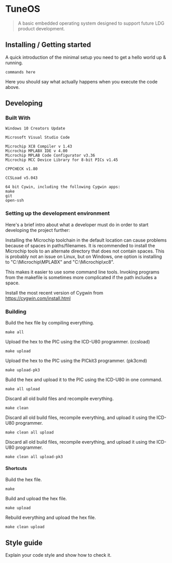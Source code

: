 # TuneOS
> A basic embedded operating system designed to support future LDG product development.

## Installing / Getting started

A quick introduction of the minimal setup you need to get a hello world up &
running.

```shell
commands here
```

Here you should say what actually happens when you execute the code above.

## Developing

### Built With
```
Windows 10 Creators Update

Microsoft Visual Studio Code

Microchip XC8 Compiler v 1.43
Microchip MPLABX IDE v 4.00
Microchip MPLAB Code Configurator v3.36
Microchip MCC Device Library for 8-bit PICs v1.45

CPPCHECK v1.80

CCSLoad v5.043

64 bit Cywin, including the following Cygwin apps:
make
git
open-ssh
```

### Setting up the development environment

Here's a brief intro about what a developer must do in order to start developing
the project further:

Installing the Microchip toolchain in the default location can cause problems because of spaces in paths/filenames.  It is recommended to install the Microchip tools to an alternate directory that does not contain spaces.  This is probably not an issue on Linux, but on Windows, one option is installing to "C:\Microchip\MPLABX" and "C:\Microchip\xc8".

This makes it easier to use some command line tools.  Invoking programs from the makefile is sometimes more complicated if the path includes a space.

Install the most recent version of Cygwin from https://cygwin.com/install.html



### Building

Build the hex file by compiling everything.
```shell
make all
```

Upload the hex to the PIC using the ICD-U80 programmer. (ccsload)
```shell
make upload
```

Upload the hex to the PIC using the PICkit3 programmer. (pk3cmd)
```shell
make upload-pk3
```

Build the hex and upload it to the PIC using the ICD-U80 in one command.
```shell
make all upload
```

Discard all old build files and recompile everything.
```shell
make clean
```

Discard all old build files, recompile everything, and upload it using the ICD-U80 programmer.
```shell
make clean all upload
```

Discard all old build files, recompile everything, and upload it using the ICD-U80 programmer.
```shell
make clean all upload-pk3
```

#### Shortcuts

Build the hex file.
```shell
make
```

Build and upload the hex file.
```shell
make upload
```

Rebuild everything and upload the hex file.
```shell
make clean upload
```

## Style guide

Explain your code style and show how to check it.